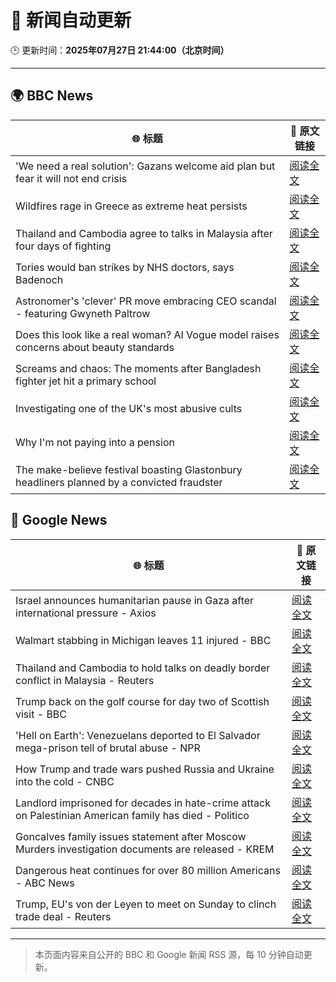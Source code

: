 # 🧠 新闻自动更新

🕒 更新时间：**2025年07月27日 21:44:00（北京时间）**

---

## 🌍 BBC News

| 🌐 标题 | 🔗 原文链接 |
|--------|-------------|
| 'We need a real solution': Gazans welcome aid plan but fear it will not end crisis | [阅读全文](https://www.bbc.com/news/articles/crlzr7ey8rpo) |
| Wildfires rage in Greece as extreme heat persists | [阅读全文](https://www.bbc.com/news/articles/cvgv313e381o) |
| Thailand and Cambodia agree to talks in Malaysia after four days of fighting | [阅读全文](https://www.bbc.com/news/articles/cy854585r32o) |
| Tories would ban strikes by NHS doctors, says Badenoch | [阅读全文](https://www.bbc.com/news/articles/c1kz3d9d9vzo) |
| Astronomer's 'clever' PR move embracing CEO scandal - featuring Gwyneth Paltrow | [阅读全文](https://www.bbc.com/news/articles/crlzrjp2e2lo) |
| Does this look like a real woman? AI Vogue model raises concerns about beauty standards | [阅读全文](https://www.bbc.com/news/articles/cgeqe084nn4o) |
| Screams and chaos: The moments after Bangladesh fighter jet hit a primary school | [阅读全文](https://www.bbc.com/news/articles/cp90d9mkz9xo) |
| Investigating one of the UK's most abusive cults | [阅读全文](https://www.bbc.com/news/articles/cp82g8dnxggo) |
| Why I'm not paying into a pension | [阅读全文](https://www.bbc.com/news/articles/c05631v11ndo) |
| The make-believe festival boasting Glastonbury headliners planned by a convicted fraudster | [阅读全文](https://www.bbc.com/news/articles/cvg8d7vl420o) |

## 📰 Google News

| 🌐 标题 | 🔗 原文链接 |
|--------|-------------|
| Israel announces humanitarian pause in Gaza after international pressure - Axios | [阅读全文](https://news.google.com/rss/articles/CBMigwFBVV95cUxOUHdwMmo4WktqX1g2T1dFbXkyQUc0dzJVU1NwbDgtZWRYOE1JZ3lkbmNQaXc1ZmRtX0ZwZmRud0tzdGdCNWpfd09MN3hMdWZXQV9mTXpDcUtXY0VBeGN6enBWZjFIVHF1ZTVUVUo0S2tuYU10QUtLYnB2X0NsbmRTNG5YUQ?oc=5) |
| Walmart stabbing in Michigan leaves 11 injured - BBC | [阅读全文](https://news.google.com/rss/articles/CBMiWkFVX3lxTE10M2MxSnVpSllNTTl5OTNlRHoyRTZPVzlMRS1jNlV6MDFzNThlczVsdWl4d0g2X0FheDUxMXN4OWxjSlFXNEoyZ2JveGFPNGI2YlY0MWpfWmdPZ9IBX0FVX3lxTE41ZGJBcmtEQ054MVdNRXduR3g3N3ZybDVueEFMd3RJRXRhcEJGWnJFQUcxazZ1TFlBZG9oa1BhekxwaHo3WVFCVlcxLXI5S0g5eGprclYwM2J0OXZaOV9J?oc=5) |
| Thailand and Cambodia to hold talks on deadly border conflict in Malaysia - Reuters | [阅读全文](https://news.google.com/rss/articles/CBMitgFBVV95cUxQY0xqMWFlWmZ4S3l4MFBVU2ZKWlk4bVo5S1o0RHY3OVEwRWVvbktxWEdPR2hTMmFySDZnaHdjMFVyY1ByV21PZmFySjdmUklZZm5hZUxaM1BXNlJtSkxDWXRBT2VsRk81c1dBXzgxUUMxUUNTanQ5MnY2YWxmY1hDLWxrUkVlNWxBTDBXMk4xd2hWbG4wSEl6RXZOekF2dHh4eUt5MlRGN3EyU3pqZmJSb1FabVAwUQ?oc=5) |
| Trump back on the golf course for day two of Scottish visit - BBC | [阅读全文](https://news.google.com/rss/articles/CBMiWkFVX3lxTE5mck9xckxHdTRDSTk3QTE3dVBsemxueGpLWDlCSXU4V3U4MkRtZWltRXlJX1Ywa1pUNGcxdV9qVF9BSmlHWWQzZFU1NVRlWXVjUmNPclExcVdjZ9IBX0FVX3lxTE9ZS1hPWnUwV0VTX3lPZkFsUWg4Q1kzbkxXc3h5ZHJQLVVwaWJXTU1xMHByY29IRlJpODh3cU5sNzMxdWVqUGthZGxJdWZnY29LM3EwVWJHYkkxQThIVWE4?oc=5) |
| 'Hell on Earth': Venezuelans deported to El Salvador mega-prison tell of brutal abuse - NPR | [阅读全文](https://news.google.com/rss/articles/CBMixgFBVV95cUxOM2FfZG1sYWMwX183VFR0ZExjYlZ5QWZCZW8zSVVlZmJxN1pTblBNRFlVTkhMY1pTc3FlSEVRZ3N4Yzk1S29EbFFlLWhiaXlWQkc2YU1QRXhYajVyTzJaN2xNYnNmM3hrRy1vaWtZLUt6TThGdFFITjJHWnFfLWdjWV83U2d6Zm1ueGJwN1JqWXAtNVNvZGNzajJ6TkNRV1g5ODgtVDNlTVgyZTA0Y1l0Tlh4M25qZk9rLWhDWE1fb3paMjc1YXc?oc=5) |
| How Trump and trade wars pushed Russia and Ukraine into the cold - CNBC | [阅读全文](https://news.google.com/rss/articles/CBMiowFBVV95cUxOYWRiTG1HZzNwUENrVm95dG1SNEFMSkU5X2Q2ai1tMDIzWkRQd0lYYmE0c0JJUXBmTG9FdkxCMmdLN0RlbS02X3ROODhFbm04SFp0ZnlwdnJFVHp2eGhfYS1sUm5oam11a093UHliSnBDZVI1TV83RUFoTW1MWFQyM1ZZbEtNZ1QwUW9oVE5ENXV1aFJ4R0NoTFFpdzA0U1BYajd30gGoAUFVX3lxTE0xU2ZLa05DWTBMRURUREVuT09QLVNCTEdJY0RjQUt5SXFYc3lxNU5aSFR3UWRKV2lDNFlfaW4yMndCZDd5RWZ5U3pZTkY3Wms1MVMyV3piWDdGU1hQellWSHNUUHpERXdsOGUwaV83TFJpS0d0bTNOWjJHSU9KcjhGS2w1N2EtaU9GcjdTWC1CbTJiNjJ6cjk0QVBTZzZrYU9JQ0xyeUlzMA?oc=5) |
| Landlord imprisoned for decades in hate-crime attack on Palestinian American family has died - Politico | [阅读全文](https://news.google.com/rss/articles/CBMi2gFBVV95cUxOSmxxQThDcTdER3lHdzFJTWVsTEdjNldGZ0lYQjBSanFNWS1VcVl5YUNHUXhMYkk3MDkzbFR5alpRM3Yzb0pOcDRfdGZxeld0ZU9hanBhSy1LYlFIRlpPLV9IbGtvclBRdmJuZFdDRzJ6S0w3U09VVWYyQmFqX2F1TW02UTh2ZURNdjY2Tm83Z1JLSVJUb0pqS1V0UUVGQm4wUEZQTmxKU3hqVDFVV3B0eDZDdlBINmw5VmoxRkljZDdHWDI5NmFlTURteWh5MjVWSW1EUkZJVzE3QQ?oc=5) |
| Goncalves family issues statement after Moscow Murders investigation documents are released - KREM | [阅读全文](https://news.google.com/rss/articles/CBMijwJBVV95cUxNUlRfSGlqdWEzOEdRd2VnSXlSc2tiTFVBTnBRenNyN1kwNi1VQW5vQ2c5Q0R6eThCd3UzN1ZvT2VBNkxIengyOElDejdZa05tbVd4MXZTdXJjeXAtQzZQeVNhck9CUlpiNlEzY3FVbnY3NFdnSm5fNk1ST2xyVl9tQ1JkTXExVTJOdmVteDM0YmNlVVJmNFBPX0pqdUZZMUFTNW9NQ3dKYWJXbXNLM1ZCTTF3UWVGZnVkajNjOWtVZ1ZKTV91dGRrd3VJNEg5S2tFOFd3Y2kwTklMYTVJRUx3R1hmVW9FdHFjTHZ5UHo3d3VnNjhJbDdWajNFdGRWVHJHNllmX0VDMlNnYnk3cGow?oc=5) |
| Dangerous heat continues for over 80 million Americans - ABC News | [阅读全文](https://news.google.com/rss/articles/CBMilAFBVV95cUxQblFoNmdJb1lBVnZiUmctQzRNOWZYSWxEeFNXRGpfS2tDQUFqem1lTjY1ZEpyRTR2R1czbW5CTXJ3X0JSUEJYXzRnMHhReU4zdG1DajNEaHY0TVdISDFPTEhmM0Y3dXl5SElXZW5ZaWJlc2luSHNTdVh3Z2lNS2dlR2gwODZiOHVSYVhER25wSE1VMFho0gGaAUFVX3lxTE9mNTNveFFsQlFERXdSLThscGJJMUc1bUpkdTNBUWlnck5NSjlHYTh0SkQydWxYMVNFWVdXOGdPc1FhZnd0R3JLbF85X0RuODhpNDVROW81TlcycVYxYkljNmtBTFd3TzdCNEt0UFVtN3hUWFdhMG5JUnlKelk0SlJIaGt6OUtwd29iWUYzOFlJcWw2Sm12ZGpxN1E?oc=5) |
| Trump, EU's von der Leyen to meet on Sunday to clinch trade deal - Reuters | [阅读全文](https://news.google.com/rss/articles/CBMinwFBVV95cUxOT2JJSFo5YW41dTF6czVuYlBkVWhOaHZWZVQ1M1RocG1wVjQzdlNORDVkMUI3RU14MDAtekN4OW1fdlJHRXJScFJPaURhLTRsQmhLMGpuallVZy1UVGFORlZoU1psUXVPNVY2UE5HMFFnTV9LeEJsYkxMNHdOUEtrYS1YWkdmMGtZZ1VIckd0NnF1cnlVNmZQTzhZSk1mUWM?oc=5) |

---
> 本页面内容来自公开的 BBC 和 Google 新闻 RSS 源，每 10 分钟自动更新。